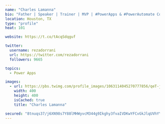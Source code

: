 ```yaml
---
name: "Charles Lamanna"
bio: "Father | Speaker | Trainer | MVP | #PowerApps & #PowerAutomate Community Super User | YouTuber Right-pointing triangle http://youtube.com/c/rezadorrani | Learn - Share - Clockwise rightwards and leftwards open circle arrows"
location: Houston, TX
type: "profile"
heat: 101

website: https://t.co/tAcqSdqguf

twitter:
  username: rezadorrani
  url: https://twitter.com/rezadorrani
  followers: 9665

topics:
  - Power Apps

images:
  - url: https://pbs.twimg.com/profile_images/1063114045270777856/qeT-jpWr_400x400.jpg
    width: 400
    height: 400
    isCached: true
    title: "Charles Lamanna"

secured: "8tnuqs37/j6XN98s7Y88lMHWyvcM344g9Ikghy3fvaIVDKwYFCvGkJlqUVhYYGgvpCv0EacDFZtEAQ6Yivk0lYLk7fgMMo0JKOFVyu30KI6B+nhbvONvo3tRqgkIzRH7yedpFFjZkQFD/wrIFciZECqCVcDvju26P1TdT8VWHlhqA5xyIAQAkuc+aSUl51QdCbouB1p1KB9iZuQ8CvR9vjQFF+T8PmkWVxsrP3Bbwuelxvh/faYIkCLw4mbJS2d6Mp5DhecdcmpfE6Y5FCkme7ZbIBAxNCXEmeMolvXzO2HUcV+G5QI4Xili7IyfKsDq5VPVpoyNDkDTGTMMUpxtg4SqlEGwu6bG0avjcMg5CeFCeADJEJjCrZc7eO7M35p9k77VKGi2GSBjT/KZ3sB50BwG26noAxNPON9bDKNg//g=;SAa8zH/pTndwmh9zauoVZw=="
---
```


